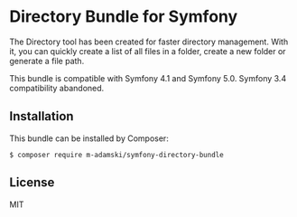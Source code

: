 # Directory Bundle for Symfony

The Directory tool has been created for faster directory management. With it, you can quickly create a list of all files in a folder, create a new folder or generate a file path.

This bundle is compatible with Symfony 4.1 and Symfony 5.0. Symfony 3.4 compatibility abandoned.

## Installation

This bundle can be installed by Composer:

```
$ composer require m-adamski/symfony-directory-bundle
```

## License

MIT
